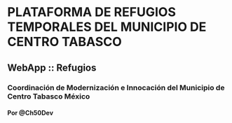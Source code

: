 # PLATAFORMA DE REFUGIOS TEMPORALES DEL MUNICIPIO DE CENTRO TABASCO
## WebApp :: Refugios
### 
### Coordinación de Modernización e Innocación del Municipio de Centro Tabasco México 
#### 
#### Por @Ch50Dev
